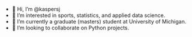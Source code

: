 - 👋 Hi, I’m @kaspersj
- 👀 I’m interested in sports, statistics, and applied data science.
- 🌱 I’m currently a graduate (masters) student at University of Michigan.
- 💞️ I’m looking to collaborate on Python projects.

<!---
kaspersj/kaspersj is a ✨ special ✨ repository because its `README.md` (this file) appears on your GitHub profile.
You can click the Preview link to take a look at your changes.
--->

